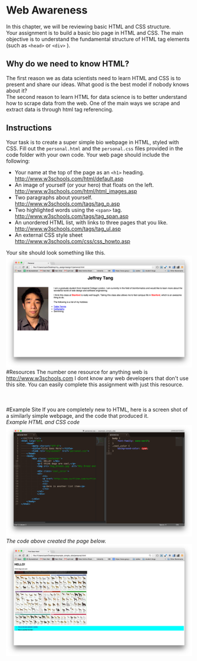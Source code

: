 # Web Awareness
In this chapter, we will be reviewing basic HTML and CSS structure.  
Your assignment is to build a basic bio page in HTML and CSS.  The main objective is to understand the fundamental structure of HTML tag elements (such as `<head>` or `<div>` ).
<br>
## Why do we need to know HTML?
The first reason we as data scientists need to learn HTML and CSS is to present and share our ideas.  What good is the best model if nobody knows about it?  
The second reason to learn HTML for data science is to better understand how to scrape data from the web.  One of the main ways we scrape and extract data is through html tag referencing.
<br>
## Instructions
Your task is to create a super simple bio webpage in HTML, styled with CSS.  Fill out the `personal.html` and the `personal.css` files provided in the code folder with your own code.  Your web page should include the following:
*  Your name at the top of the page as an `<h1>` heading.
http://www.w3schools.com/html/default.asp
*  An image of yourself (or your hero) that floats on the left.
http://www.w3schools.com/html/html_images.asp
*  Two paragraphs about yourself.
http://www.w3schools.com/tags/tag_p.asp
*  Two highlighted words using the `<span>` tag.
http://www.w3schools.com/tags/tag_span.asp
*  An unordered HTML list, with links to three pages that you like.  http://www.w3schools.com/tags/tag_ul.asp
*  An external CSS style sheet
http://www.w3schools.com/css/css_howto.asp

Your site should look something like this.  
![](images/example_bio_page.png)
<br>
#Resources
The number one resource for anything web is http://www.w3schools.com
I dont know any web developers that don't use this site.  You can easily complete this assignment with just this resource.  
<br>
<br>
<br>
#Example Site
If you are completely new to HTML, here is a screen shot of a similarly simple webpage,  and the code that produced it.  
*Example HTML and CSS code*
![](images/example_html_css_code.png)
<br>
*The code above created the page below.*
![](images/example_webpage.png)
